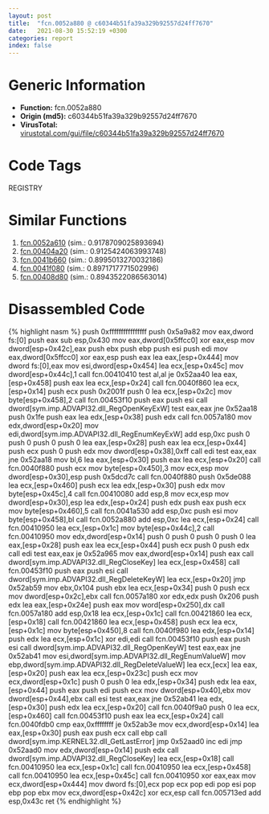 ```yaml
---
layout: post
title:  "fcn.0052a880 @ c60344b51fa39a329b92557d24ff7670"
date:   2021-08-30 15:52:19 +0300
categories: report
index: false
---
```


# Generic Information
- **Function:** fcn.0052a880
- **Origin (md5):** c60344b51fa39a329b92557d24ff7670
- **VirusTotal:** [virustotal.com/gui/file/c60344b51fa39a329b92557d24ff7670][virustotal_ref]

# Code Tags
<span class="tag" id="REGISTRY">REGISTRY</span>


# Similar Functions

1. [fcn.0052a610][similar_1_ref] (sim.: 0.9178709025893694)
2. [fcn.00404a20][similar_2_ref] (sim.: 0.9125424063993748)
3. [fcn.0041b660][similar_3_ref] (sim.: 0.8995013270032186)
4. [fcn.0041f080][similar_4_ref] (sim.: 0.8971717771502996)
5. [fcn.00408d80][similar_5_ref] (sim.: 0.8943522086563014)


# Disassembled Code

{% highlight nasm %}
push 0xffffffffffffffff
push 0x5a9a82
mov eax,dword fs:[0]
push eax
sub esp,0x430
mov eax,dword[0x5ffcc0]
xor eax,esp
mov dword[esp+0x42c],eax
push ebx
push ebp
push esi
push edi
mov eax,dword[0x5ffcc0]
xor eax,esp
push eax
lea eax,[esp+0x444]
mov dword fs:[0],eax
mov esi,dword[esp+0x454]
lea ecx,[esp+0x45c]
mov dword[esp+0x44c],1
call fcn.00410410
test al,al
je 0x52aa40
lea eax,[esp+0x458]
push eax
lea ecx,[esp+0x24]
call fcn.0040f860
lea ecx,[esp+0x14]
push ecx
push 0x2001f
push 0
lea ecx,[esp+0x2c]
mov byte[esp+0x458],2
call fcn.00453f10
push eax
push esi
call dword[sym.imp.ADVAPI32.dll_RegOpenKeyExW]
test eax,eax
jne 0x52aa18
push 0x1fe
push eax
lea edx,[esp+0x38]
push edx
call fcn.0057a180
mov edx,dword[esp+0x20]
mov edi,dword[sym.imp.ADVAPI32.dll_RegEnumKeyExW]
add esp,0xc
push 0
push 0
push 0
push 0
lea eax,[esp+0x28]
push eax
lea ecx,[esp+0x44]
push ecx
push 0
push edx
mov dword[esp+0x38],0xff
call edi
test eax,eax
jne 0x52aa18
mov bl,6
lea eax,[esp+0x30]
push eax
lea ecx,[esp+0x20]
call fcn.0040f880
push ecx
mov byte[esp+0x450],3
mov ecx,esp
mov dword[esp+0x30],esp
push 0x5dcd7c
call fcn.0040f880
push 0x5de088
lea ecx,[esp+0x460]
push ecx
lea edx,[esp+0x30]
push edx
mov byte[esp+0x45c],4
call fcn.00410080
add esp,8
mov ecx,esp
mov dword[esp+0x30],esp
lea edx,[esp+0x24]
push edx
push eax
push ecx
mov byte[esp+0x460],5
call fcn.0041a530
add esp,0xc
push esi
mov byte[esp+0x458],bl
call fcn.0052a880
add esp,0xc
lea ecx,[esp+0x24]
call fcn.00410950
lea ecx,[esp+0x1c]
mov byte[esp+0x44c],2
call fcn.00410950
mov edx,dword[esp+0x14]
push 0
push 0
push 0
push 0
lea eax,[esp+0x28]
push eax
lea ecx,[esp+0x44]
push ecx
push 0
push edx
call edi
test eax,eax
je 0x52a965
mov eax,dword[esp+0x14]
push eax
call dword[sym.imp.ADVAPI32.dll_RegCloseKey]
lea ecx,[esp+0x458]
call fcn.00453f10
push eax
push esi
call dword[sym.imp.ADVAPI32.dll_RegDeleteKeyW]
lea ecx,[esp+0x20]
jmp 0x52ab59
mov ebx,0x104
push ebx
lea ecx,[esp+0x34]
push 0
push ecx
mov dword[esp+0x2c],ebx
call fcn.0057a180
xor edx,edx
push 0x206
push edx
lea eax,[esp+0x24e]
push eax
mov word[esp+0x250],dx
call fcn.0057a180
add esp,0x18
lea ecx,[esp+0x1c]
call fcn.00421860
lea ecx,[esp+0x18]
call fcn.00421860
lea ecx,[esp+0x458]
push ecx
lea ecx,[esp+0x1c]
mov byte[esp+0x450],8
call fcn.0040f980
lea edx,[esp+0x14]
push edx
lea ecx,[esp+0x1c]
xor edi,edi
call fcn.00453f10
push eax
push esi
call dword[sym.imp.ADVAPI32.dll_RegOpenKeyW]
test eax,eax
jne 0x52ab41
mov esi,dword[sym.imp.ADVAPI32.dll_RegEnumValueW]
mov ebp,dword[sym.imp.ADVAPI32.dll_RegDeleteValueW]
lea ecx,[ecx]
lea eax,[esp+0x20]
push eax
lea ecx,[esp+0x23c]
push ecx
mov ecx,dword[esp+0x1c]
push 0
push 0
lea edx,[esp+0x34]
push edx
lea eax,[esp+0x44]
push eax
push edi
push ecx
mov dword[esp+0x40],ebx
mov dword[esp+0x44],ebx
call esi
test eax,eax
jne 0x52ab41
lea edx,[esp+0x30]
push edx
lea ecx,[esp+0x20]
call fcn.0040f9a0
push 0
lea ecx,[esp+0x460]
call fcn.00453f10
push eax
lea ecx,[esp+0x24]
call fcn.0040fdb0
cmp eax,0xffffffff
je 0x52ab3e
mov ecx,dword[esp+0x14]
lea eax,[esp+0x30]
push eax
push ecx
call ebp
call dword[sym.imp.KERNEL32.dll_GetLastError]
jmp 0x52aad0
inc edi
jmp 0x52aad0
mov edx,dword[esp+0x14]
push edx
call dword[sym.imp.ADVAPI32.dll_RegCloseKey]
lea ecx,[esp+0x18]
call fcn.00410950
lea ecx,[esp+0x1c]
call fcn.00410950
lea ecx,[esp+0x458]
call fcn.00410950
lea ecx,[esp+0x45c]
call fcn.00410950
xor eax,eax
mov ecx,dword[esp+0x444]
mov dword fs:[0],ecx
pop ecx
pop edi
pop esi
pop ebp
pop ebx
mov ecx,dword[esp+0x42c]
xor ecx,esp
call fcn.005713ed
add esp,0x43c
ret
{% endhighlight %}


[similar_1_ref]: /report/fcn.0052a610@c60344b51fa39a329b92557d24ff7670
[similar_2_ref]: /report/fcn.00404a20@a1c6b07868a0eea8f4ee5a872aa71909
[similar_3_ref]: /report/fcn.0041b660@3e981d1767f44f5fe2446a49ffe52f4e
[similar_4_ref]: /report/fcn.0041f080@be7fba7cc724acf4ae2900d99e0fc9c3
[similar_5_ref]: /report/fcn.00408d80@0aa2d73a5300dff2412388945614b507
[virustotal_ref]: https://www.virustotal.com/gui/file/c60344b51fa39a329b92557d24ff7670